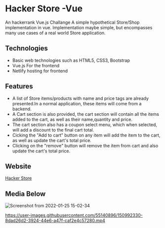 
# Hacker Store -Vue

An hackerrank Vue.js Challange
A simple hypothetical Store/Shop implementation in vue. Implementation maybe simple, but
encompasses many use cases of a real world Store application.

## Technologies

- Basic web technologies such as HTML5, CSS3, Bootstrap
- Vue.js For the frontend
- Netlify hosting for frontend

## Features

- A list of Store items/products with name and price tags are already presented.In a normal application, these items will come from a backend.
- A Cart section is also provided, the cart section will contain all the items added to the cart, as well as their name,quantity and price.
- The cart section also has a coupon select menu, which when selected, will add a discount to the final cart total. 
- Cicking the "Add to cart" button on any item will add the item to the cart, as well as update the cart's total price.
- Clicking on the "remove" button will remove the item from cart and also  update the cart's total price.

## Website
[Hacker Store](https://hackerstore-vue.netlify.app/)

## Media Below
![Screenshot from 2022-01-25 15-02-34](https://user-images.githubusercontent.com/55140896/150991153-efa28755-dd99-4e4c-ab14-faf907ed0ce2.png)




https://user-images.githubusercontent.com/55140896/150992330-8dad26d2-3924-44e6-a47f-caf2e4c57280.mp4

